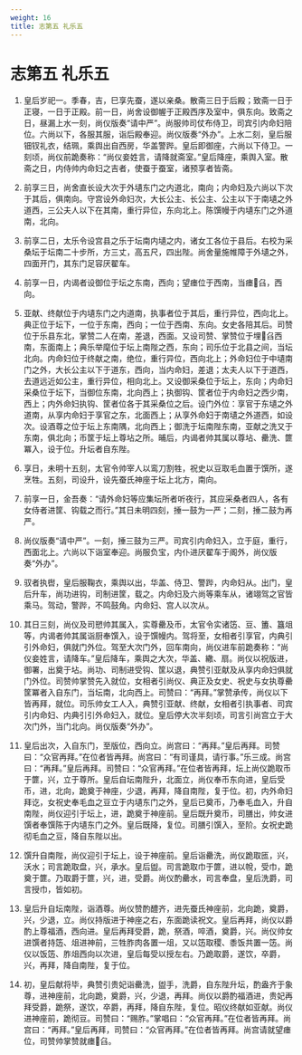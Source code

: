 ```yaml
---
weight: 16
title: 志第五 礼乐五
---
```


# 志第五 礼乐五

1. <span id="志第五_礼乐五-1"></span>
皇后岁祀一。季春，吉，巳享先蚕，遂以亲桑。散斋三日于后殿；致斋一日于正寝，一日于正殿。前一日，尚舍设御幄于正殿西序及室中，俱东向。致斋之日，昼漏上水一刻，尚仪版奏“请中严”。尚服帅司仗布侍卫，司宾引内命妇陪位。六尚以下，各服其服，诣后殿奉迎。尚仪版奏“外办”。上水二刻，皇后服钿钗礼衣，结珮，乘舆出自西房，华盖警跸。皇后即御座，六尚以下侍卫。一刻顷，尚仪前跪奏称：“尚仪妾姓言，请降就斋室。”皇后降座，乘舆入室。散斋之日，内侍帅内命妇之吉者，使蚕于蚕室，诸预享者皆斋。

2. <span id="志第五_礼乐五-2"></span>
前享三日，尚舍直长设大次于外壝东门之内道北，南向；内命妇及六尚以下次于其后，俱南向。守宫设外命妇次，大长公主、长公主、公主以下于南壝之外道西，三公夫人以下在其南，重行异位，东向北上。陈馔幔于内壝东门之外道南，北向。

3. <span id="志第五_礼乐五-3"></span>
前享二日，太乐令设宫县之乐于坛南内壝之内，诸女工各位于县后。右校为采桑坛于坛南二十步所，方三丈，高五尺，四出陛。尚舍量施帷障于外壝之外，四面开门，其东门足容厌翟车。

4. <span id="志第五_礼乐五-4"></span>
前享一日，内谒者设御位于坛之东南，西向；望瘗位于西南，当瘗臽，西向。

5. <span id="志第五_礼乐五-5"></span>
亚献、终献位于内壝东门之内道南，执事者位于其后，重行异位，西向北上。典正位于坛下，一位于东南，西向；一位于西南、东向。女史各陪其后。司赞位于乐县东北，掌赞二人在南，差退，西面。又设司赞、掌赞位于埋臽西南，东面南上；典乐举麾位于坛上南陛之西，东向；司乐位于北县之间，当坛北向。内命妇位于终献之南，绝位，重行异位，西向北上；外命妇位于中壝南门之外，大长公主以下于道东，西向，当内命妇，差退；太夫人以下于道西，去道远近如公主，重行异位，相向北上。又设御采桑位于坛上，东向；内命妇采桑位于坛下，当御位东南，北向西上；执御钩、筐者位于内命妇之西少南，西上；内外命妇执钩、筐者位各于其采桑位之后。设门外位：享官于东壝之外道南，从享内命妇于享官之东，北面西上；从享外命妇于南壝之外道西，如设次。设酒尊之位于坛上东南隅，北向西上；御洗于坛南陛东南，亚献之洗又于东南，俱北向；币筐于坛上尊坫之所。晡后，内谒者帅其属以尊坫、罍洗、篚冪入，设于位。升坛者自东陛。

6. <span id="志第五_礼乐五-6"></span>
享日，未明十五刻，太官令帅宰人以鸾刀割牲，祝史以豆取毛血置于馔所，遂烹牲。五刻，司设升，设先蚕氏神座于坛上北方，南向。

7. <span id="志第五_礼乐五-7"></span>
前享一日，金吾奏：“请外命妇等应集坛所者听夜行，其应采桑者四人，各有女侍者进筐、钩载之而行。”其日未明四刻，捶一鼓为一严；二刻，捶二鼓为再严。

8. <span id="志第五_礼乐五-8"></span>
尚仪版奏“请中严”。一刻，捶三鼓为三严。司宾引内命妇入，立于庭，重行，西面北上。六尚以下诣室奉迎。尚服负宝，内仆进厌翟车于阁外，尚仪版奏“外办”。

9. <span id="志第五_礼乐五-9"></span>
驭者执辔，皇后服鞠衣，乘舆以出，华盖、侍卫、警跸，内命妇从。出门，皇后升车，尚功进钩，司制进筐，载之。内命妇及六尚等乘车从，诸翊驾之官皆乘马。驾动，警跸，不鸣鼓角。内命妇、宫人以次从。

10. <span id="志第五_礼乐五-10"></span>
其日三刻，尚仪及司愬帅其属入，实尊罍及币，太官令实诸笾、豆、簠、簋俎等，内谒者帅其属诣厨奉馔入，设于馔幔内。驾将至，女相者引享官，内典引引外命妇，俱就门外位。驾至大次门外，回车南向，尚仪进车前跪奏称：“尚仪妾姓言，请降车。”皇后降车，乘舆之大次，华盖、繖、扇。尚仪以祝版进，御署，出奠于坫。尚功、司制进受钩、筐以退，典赞引亚献及从享内命妇俱就门外位。司赞帅掌赞先入就位，女相者引尚仪、典正及女史、祝史与女执尊罍筐冪者入自东门，当坛南，北向西上。司赞曰：“再拜。”掌赞承传，尚仪以下皆再拜，就位。司乐帅女工人入，典赞引亚献、终献，女相者引执事者、司宾引内命妇、内典引引外命妇入，就位。皇后停大次半刻顷，司言引尚宫立于大次门外，当门北向。尚仪版奏“外办”。

11. <span id="志第五_礼乐五-11"></span>
皇后出次，入自东门，至版位，西向立。尚宫曰：“再拜。”皇后再拜。司赞曰：“众官再拜。”在位者皆再拜。尚宫曰：“有司谨具，请行事。”乐三成。尚宫曰：“再拜。”皇后再拜。司赞曰：“众官再拜。”在位者皆再拜，坛上尚仪跪取币于篚，兴，立于尊所。皇后自坛南陛升，北面立，尚仪奉币东向进，皇后受币，进，北向，跪奠于神座，少退，再拜，降自南陛，复于位。初，内外命妇拜讫，女祝史奉毛血之豆立于内壝东门之外，皇后已奠币，乃奉毛血入，升自南陛，尚仪迎引于坛上，进，跪奠于神座前。皇后既升奠币，司膳出，帅女进馔者奉馔陈于内壝东门之外。皇后既降，复位。司膳引馔入，至阶。女祝史跪彻毛血之豆，降自东陛以出。

12. <span id="志第五_礼乐五-12"></span>
馔升自南陛，尚仪迎引于坛上，设于神座前。皇后诣罍洗，尚仪跪取匜，兴，沃水；司言跪取盘，兴，承水。皇后盥。司言跪取巾于篚，进以帨，受巾，跪奠于篚。乃取爵于篚，兴，进，受爵。尚仪酌罍水，司言奉盘，皇后洗爵，司言授巾，皆如初。

13. <span id="志第五_礼乐五-13"></span>
皇后升自坛南陛，诣酒尊。尚仪赞酌醴齐，进先蚕氏神座前，北向跪，奠爵，兴，少退，立。尚仪持版进于神座之右，东面跪读祝文。皇后再拜，尚仪以爵酌上尊福酒，西向进。皇后再拜受爵，跪，祭酒，啐酒，奠爵，兴。尚仪帅女进馔者持笾、俎进神前，三牲胙肉各置一俎，又以笾取稷、黍饭共置一笾。尚仪以饭笾、胙俎西向以次进，皇后每受以授左右。乃跪取爵，遂饮，卒爵，兴，再拜，降自南陛，复于位。

14. <span id="志第五_礼乐五-14"></span>
初，皇后献将毕，典赞引贵妃诣罍洗，盥手，洗爵，自东陛升坛，酌盎齐于象尊，进神座前，北向跪，奠爵，兴，少退，再拜。尚仪以爵酌福酒进，贵妃再拜受爵，跪祭，遂饮，卒爵，再拜，降自东陛，复位。昭仪终献如亚献。尚仪进神座前，跪彻豆。司赞曰：“赐胙。”掌唱曰：“众官再拜。”在位者皆再拜。尚宫曰：“再拜。”皇后再拜，司赞曰：“众官再拜。”在位者皆再拜。尚宫请就望瘗位，司赞帅掌赞就瘗臽。
